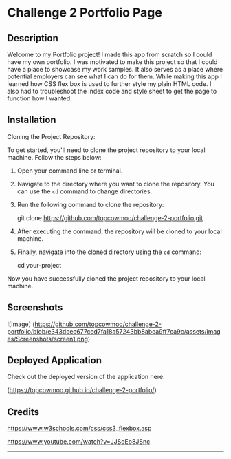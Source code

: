 # Challenge 2 Portfolio Page


## Description

Welcome to my Portfolio project! I made this app from scratch so I could have my own portfolio. I was motivated to make this project so that I could have a place to showcase my work samples. It also serves as a place where potential employers can see what I can do for them. While making this app I learned how CSS flex box is used to further style my plain HTML code. I also had to troubleshoot the index code and style sheet to get the page to function how I wanted.
 

## Installation

Cloning the Project Repository:

To get started, you'll need to clone the project repository to your local machine. Follow the steps below:

1. Open your command line or terminal.

2. Navigate to the directory where you want to clone the repository. You can use the `cd` command to change directories.

3. Run the following command to clone the repository:

   git clone https://github.com/topcowmoo/challenge-2-portfolio.git

4. After executing the command, the repository will be cloned to your local machine.

5. Finally, navigate into the cloned directory using the `cd` command:

   cd your-project

Now you have successfully cloned the project repository to your local machine.


## Screenshots

![Image] (https://github.com/topcowmoo/challenge-2-portfolio/blob/e343dcec677ced7fa18a57243bb8abca9ff7ca9c/assets/images/Screenshots/screen1.png)


## Deployed Application

Check out the deployed version of the application here:

(https://topcowmoo.github.io/challenge-2-portfolio/)


## Credits

https://www.w3schools.com/css/css3_flexbox.asp

https://www.youtube.com/watch?v=JJSoEo8JSnc

---
